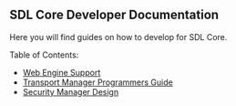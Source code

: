 ## SDL Core Developer Documentation

Here you will find guides on how to develop for SDL Core.

Table of Contents:

- [Web Engine Support](./web-engine-support/)
- [Transport Manager Programmers Guide](./transport-manager-programming/)
- [Security Manager Design](./security-manager-design/)
